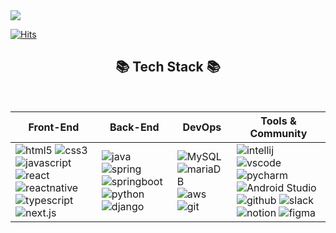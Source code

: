 <img src="https://img.shields.io/badge/jjae0510@gmail.com-EA4335?style=flat-square&logo=Gmail&logoColor=white"/>

[![Hits](https://hits.seeyoufarm.com/api/count/incr/badge.svg?url=https%3A%2F%2Fgithub.com%2Fjaiwon880&count_bg=%2379C83D&title_bg=%23555555&icon=&icon_color=%23E7E7E7&title=hits&edge_flat=false)](https://hits.seeyoufarm.com)

<div align=center>
	<h2>📚 Tech Stack 📚</h2>
</div>
<br>

| **Front-End** | **Back-End** | **DevOps** | **Tools & Community** |
| ------------- | ------------ | ---------- | -------------------- |
| ![html5](https://img.shields.io/badge/html5-E34F26.svg?&style=for-the-badge&logo=html5&logoColor=white) ![css3](https://img.shields.io/badge/css3-1572B6.svg?&style=for-the-badge&logo=css3&logoColor=white) ![javascript](https://img.shields.io/badge/javascript-F7DF1E.svg?&style=for-the-badge&logo=javascript&logoColor=white) ![react](https://img.shields.io/badge/react-61DAFB.svg?&style=for-the-badge&logo=react&logoColor=white) ![reactnative](https://img.shields.io/badge/reactnative-61DAFB.svg?&style=for-the-badge&logo=reactnative&logoColor=white) ![typescript](https://img.shields.io/badge/typescript-3178C6.svg?&style=for-the-badge&logo=typescript&logoColor=white) ![next.js](https://img.shields.io/badge/next.js-000000.svg?&style=for-the-badge&logo=next.js&logoColor=white) | ![java](https://img.shields.io/badge/java-ffffff.svg?&style=for-the-badge&logo=openjdk&logoColor=black) ![spring](https://img.shields.io/badge/spring-6DB33F.svg?&style=for-the-badge&logo=spring&logoColor=white) ![springboot](https://img.shields.io/badge/springboot-6DB33F.svg?&style=for-the-badge&logo=springboot&logoColor=white) ![python](https://img.shields.io/badge/python-3776AB.svg?&style=for-the-badge&logo=python&logoColor=white) ![django](https://img.shields.io/badge/django-092E20.svg?&style=for-the-badge&logo=django&logoColor=white) | ![MySQL](https://img.shields.io/badge/MySQL-232F3E.svg?&style=for-the-badge&logo=MySQL&logoColor=white) ![mariaDB](https://img.shields.io/badge/mariaDB-232F3E.svg?&style=for-the-badge&logo=mariaDB&logoColor=white) ![aws](https://img.shields.io/badge/aws-232F3E.svg?&style=for-the-badge&logo=amazonaws&logoColor=white) ![git](https://img.shields.io/badge/git-F05032.svg?&style=for-the-badge&logo=git&logoColor=white) | ![intellij](https://img.shields.io/badge/intellij-000000.svg?&style=for-the-badge&logo=intellijidea&logoColor=white) ![vscode](https://img.shields.io/badge/vscode-007ACC.svg?&style=for-the-badge&logo=visualstudiocode&logoColor=white) ![pycharm](https://img.shields.io/badge/pycharm-000000.svg?&style=for-the-badge&logo=pycharm&logoColor=white) ![Android Studio](https://img.shields.io/badge/AndroidStudio-3DDC84.svg?&style=for-the-badge&logo=AndroidStudio&logoColor=white) ![github](https://img.shields.io/badge/github-181717.svg?&style=for-the-badge&logo=github&logoColor=white) ![slack](https://img.shields.io/badge/slack-4A154B.svg?&style=for-the-badge&logo=slack&logoColor=white) ![notion](https://img.shields.io/badge/notion-000000.svg?&style=for-the-badge&logo=notion&logoColor=white)  ![figma](https://img.shields.io/badge/figma-F24E1E.svg?&style=for-the-badge&logo=figma&logoColor=white) |
